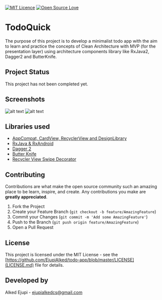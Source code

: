 [![MIT Licence](https://badges.frapsoft.com/os/mit/mit.svg?v=103)](https://opensource.org/licenses/mit-license.php)
[![Open Source Love](https://badges.frapsoft.com/os/v1/open-source.svg?v=103)](https://github.com/ellerbrock/open-source-badges/)
# TodoQuick

The purpose of this project is to develop a minimalist todo app with the aim to learn and practice the concepts of Clean Architecture  with MVP (for the presentation layer) using architecture components library like RxJava2, Dagger2 and ButterKnife.

## Project Status
This project has not been completed yet.
## Screenshots

![alt text](https://raw.githubusercontent.com/EjupiAlked/todo-app/master/art/tasktype_art.png)
![alt text](https://raw.githubusercontent.com/EjupiAlked/todo-app/master/art/tasks_art.png)

## Libraries used
* [AppCompat, CardView, RecyclerView and DesignLibrary][2]
* [RxJava & RxAndroid][3]
* [Dagger 2][4]
* [Butter Knife][5]
* [Recycler View Swipe Decorator][6]

[2]: http://developer.android.com/intl/es/tools/support-library/index.html
[3]: https://github.com/ReactiveX/RxAndroid
[4]: https://github.com/google/dagger
[5]: https://github.com/JakeWharton/butterknife
[6]: https://github.com/xabaras/RecyclerViewSwipeDecorator

## Contributing

Contributions are what make the open source community such an amazing place to be learn, inspire, and create. Any contributions you make are **greatly appreciated**.

1. Fork the Project
2. Create your Feature Branch (`git checkout -b feature/AmazingFeature`)
3. Commit your Changes (`git commit -m 'Add some AmazingFeature'`)
4. Push to the Branch (`git push origin feature/AmazingFeature`)
5. Open a Pull Request
## License

This project is licensed under the MIT License - see the [https://github.com/EjupiAlked/todo-app/blob/master/LICENSE](LICENSE.md) file for details.

## Developed by

Alked Ejupi - ejupialkedcs@gmail.com
